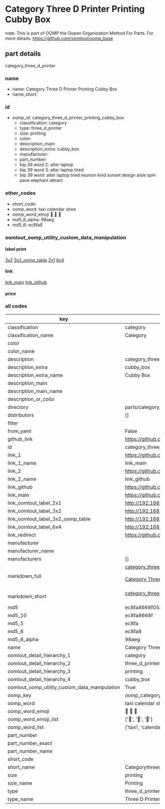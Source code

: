 # Category Three D Printer Printing Cubby Box  

note: This is part of OOMP the Oopen Organization Method For Parts. For more details: https://github.com/oomlout/oomp_base

##  part details
  



category_three_d_printer



### name
* name: Category Three D Printer Printing Cubby Box
* name_short: 
### id
* oomp_id: category_three_d_printer_printing_cubby_box
  * classification: category
  * type: three_d_printer
  * size: printing
  * color: 
  * description_main: 
  * description_extra: cubby_box
  * manufacturer: 
  * part_number: 
  * bip 39 word 2: alter laptop
  * bip 39 word 3: alter laptop tired
  * bip 39 word: alter laptop tired reunion kind sunset design aisle spin pave elephant attract

### other_codes
* short_code: 
* oomp_word: taxi calendar shoe
* oomp_word_emoji :taxi: :calendar: :shoe:
* md5_6_alpha: 98aeg
* md5_6: ec8fa8






### oomlout_oomp_utility_custom_data_manipulation
#### label print
[3x2](http://192.168.1.245:1112/?label=oomp%2098aeg)
[3x2_oomp_table](http://192.168.1.108:1112/?label=oomp%2098aeg)
[2x1](http://192.168.1.242:1112/?label=oomp%2098aeg)
[6x4](http://192.168.1.55:1112/?label=oomp%2098aeg)    

#### link

[link_main](https://github.com/oomlout/oomlout_oomp_version_1_messy/tree/main/parts/category_three_d_printer_printing_cubby_box) [link_github](https://github.com/oomlout/oomlout_oomp_version_1_messy/tree/main/parts/category_three_d_printer_printing_cubby_box)                             

#### price







### all codes 
| key | value |  
| --- | --- |  
| classification | category |  
| classification_name | Category |  
| color |  |  
| color_name |  |  
| description | category_three_d_printer |  
| description_extra | cubby_box |  
| description_extra_name | Cubby Box |  
| description_main |  |  
| description_main_name |  |  
| description_or_color |   |  
| directory | parts/category_three_d_printer_printing_cubby_box |  
| distributors | [] |  
| filter |  |  
| from_yaml | False |  
| github_link | https://github.com/oomlout/oomlout_oomp_part_src/tree/main/parts/category_three_d_printer_printing_cubby_box |  
| id | category_three_d_printer_printing_cubby_box |  
| link_1 | https://github.com/oomlout/oomlout_oomp_version_1_messy/tree/main/parts/category_three_d_printer_printing_cubby_box |  
| link_1_name | link_main |  
| link_2 | https://github.com/oomlout/oomlout_oomp_version_1_messy/tree/main/parts/category_three_d_printer_printing_cubby_box |  
| link_2_name | link_github |  
| link_github | https://github.com/oomlout/oomlout_oomp_version_1_messy/tree/main/parts/category_three_d_printer_printing_cubby_box |  
| link_main | https://github.com/oomlout/oomlout_oomp_version_1_messy/tree/main/parts/category_three_d_printer_printing_cubby_box |  
| link_oomlout_label_2x1 | http://192.168.1.242:1112/?label=oomp%2098aeg |  
| link_oomlout_label_3x2 | http://192.168.1.245:1112/?label=oomp%2098aeg |  
| link_oomlout_label_3x2_oomp_table | http://192.168.1.108:1112/?label=oomp%2098aeg |  
| link_oomlout_label_6x4 | http://192.168.1.55:1112/?label=oomp%2098aeg |  
| link_redirect | https://github.com/oomlout/oomlout_oomp_version_1_messy/tree/main/parts/category_three_d_printer_printing_cubby_box |  
| manufacturer |  |  
| manufacturer_name |  |  
| manufacturers | [] |  
| markdown_full | [category_three_d_printer_printing_cubby_box](none)<br>[](none)<br>[Category Three D Printer Printing Cubby Box](none)<br><br> |  
| markdown_short | [category_three_d_printer_printing_cubby_box](none)<br><br> |  
| md5 | ec8fa8668f05a77b663d4b85c55f403b |  
| md5_10 | ec8fa8668f |  
| md5_5 | ec8fa |  
| md5_6 | ec8fa8 |  
| md5_6_alpha | 98aeg |  
| name | Category Three D Printer Printing Cubby Box |  
| oomlout_detail_hierarchy_1 | category |  
| oomlout_detail_hierarchy_2 | three_d_printer |  
| oomlout_detail_hierarchy_3 | printing |  
| oomlout_detail_hierarchy_4 | cubby_box |  
| oomlout_oomp_utility_custom_data_manipulation | True |  
| oomp_key | oomp_category_three_d_printer_printing_cubby_box |  
| oomp_word | taxi calendar shoe |  
| oomp_word_emoji | :taxi: :calendar: :shoe: |  
| oomp_word_emoji_list | [':taxi:', ':calendar:', ':shoe:'] |  
| oomp_word_list | ['taxi', 'calendar', 'shoe'] |  
| part_number |  |  
| part_number_exact |  |  
| part_number_name |  |  
| short_code |  |  
| short_name | Categorythreedprinter |  
| size | printing |  
| size_name | Printing |  
| type | three_d_printer |  
| type_name | Three D Printer |  
